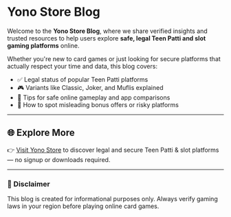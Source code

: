 # Yono Store Blog

Welcome to the **Yono Store Blog**, where we share verified insights and trusted resources to help users explore **safe, legal Teen Patti and slot gaming platforms** online.

Whether you're new to card games or just looking for secure platforms that actually respect your time and data, this blog covers:

- ✅ Legal status of popular Teen Patti platforms
- 🎮 Variants like Classic, Joker, and Muflis explained
- 🔐 Tips for safe online gameplay and app comparisons
- 🧩 How to spot misleading bonus offers or risky platforms

---

## 🌐 Explore More

👉 [Visit Yono Store](https://www.yonostore.app/) to discover legal and secure Teen Patti & slot platforms — no signup or downloads required.

---

### 📌 Disclaimer

This blog is created for informational purposes only. Always verify gaming laws in your region before playing online card games.

